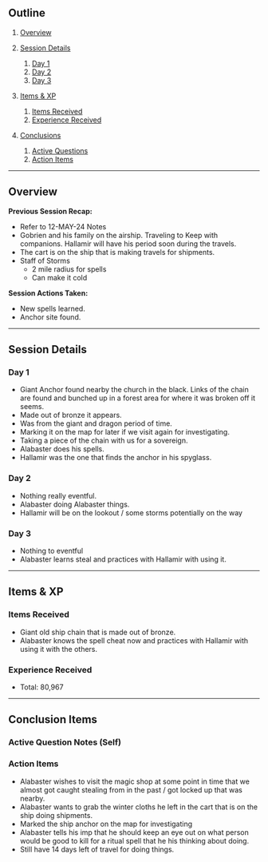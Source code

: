 ## Outline
1. [Overview](Overview)
4. [Session Details](#session-details)
	1. [Day 1](#Day-1)
	2. [Day 2](#Day-2)
	3. [Day 3](#Day-3)

5. [Items & XP](#items--xp)
	1. [Items Received](#items-received)
	2. [Experience Received](#experience-received)
6. [Conclusions](#conclusion-items)
	1. [Active Questions](#active-question-notes-self)
	2. [Action Items](#action-items)
______________________________
## Overview
**Previous Session Recap:**
- Refer to 12-MAY-24 Notes
- Gobrien and his family on the airship. Traveling to Keep with companions. Hallamir will have his period soon during the travels.
- The cart is on the ship that is making travels for shipments.
- Staff of Storms
	- 2 mile radius for spells
	- Can make it cold

**Session Actions Taken:**
- New spells learned. 
- Anchor site found.
_____________________________________
## Session Details
### Day 1
- Giant Anchor found nearby the church in the black. Links of the chain are found and bunched up in a forest area for where it was broken off it seems. 
- Made out of bronze it appears.
- Was from the giant and dragon period of time. 
- Marking it on the map for later if we visit again for investigating. 
- Taking a piece of the chain with us for a sovereign. 
- Alabaster does his spells.
- Hallamir was the one that finds the anchor in his spyglass.
### Day 2
- Nothing really eventful.
- Alabaster doing Alabaster things. 
- Hallamir will be on the lookout / some storms potentially on the way
### Day 3
- Nothing to eventful
- Alabaster learns steal and practices with Hallamir with using it.

___________________________________________
## Items & XP
### Items Received
- Giant old ship chain that is made out of bronze.
- Alabaster knows the spell cheat now and practices with Hallamir with using it with the others. 
### Experience Received
- Total: 80,967
_________________________________
## Conclusion Items
### Active Question Notes (Self)

### Action Items
- Alabaster wishes to visit the magic shop at some point in time that we almost got caught stealing from in the past / got locked up that was nearby.
- Alabaster wants to grab the winter cloths he left in the cart that is on the ship doing shipments.
- Marked the ship anchor on the map for investigating 
- Alabaster tells his imp that he should keep an eye out on what person would be good to kill for a ritual spell that he his thinking about doing. 
- Still have 14 days left of travel for doing things.